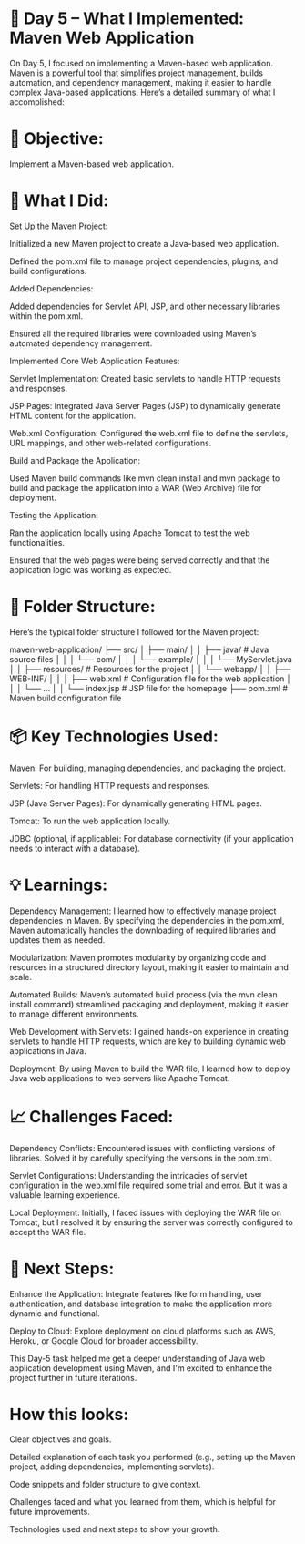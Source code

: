 
# 🌱 Day 5 – What I Implemented: Maven Web Application

On Day 5, I focused on implementing a Maven-based web application. Maven is a powerful tool that simplifies project management, builds automation, and dependency management, making it easier to handle complex Java-based applications. Here’s a detailed summary of what I accomplished:

# 🚀 Objective:
Implement a Maven-based web application.


# 🔧 What I Did:
Set Up the Maven Project:

Initialized a new Maven project to create a Java-based web application.

Defined the pom.xml file to manage project dependencies, plugins, and build configurations.

Added Dependencies:

Added dependencies for Servlet API, JSP, and other necessary libraries within the pom.xml.

Ensured all the required libraries were downloaded using Maven’s automated dependency management.

Implemented Core Web Application Features:

Servlet Implementation: Created basic servlets to handle HTTP requests and responses.

JSP Pages: Integrated Java Server Pages (JSP) to dynamically generate HTML content for the application.

Web.xml Configuration: Configured the web.xml file to define the servlets, URL mappings, and other web-related configurations.

Build and Package the Application:

Used Maven build commands like mvn clean install and mvn package to build and package the application into a WAR (Web Archive) file for deployment.

Testing the Application:

Ran the application locally using Apache Tomcat to test the web functionalities.

Ensured that the web pages were being served correctly and that the application logic was working as expected.

# 📁 Folder Structure:
Here’s the typical folder structure I followed for the Maven project:


maven-web-application/
  ├── src/
  │   ├── main/
  │   │   ├── java/                   # Java source files
  │   │   │   └── com/
  │   │   │       └── example/
  │   │   │           └── MyServlet.java
  │   │   ├── resources/              # Resources for the project
  │   │   └── webapp/
  │   │       ├── WEB-INF/
  │   │       │   ├── web.xml         # Configuration file for the web application
  │   │       │   └── ...
  │   │       └── index.jsp           # JSP file for the homepage
  ├── pom.xml                         # Maven build configuration file
  
# 📦 Key Technologies Used:

Maven: For building, managing dependencies, and packaging the project.

Servlets: For handling HTTP requests and responses.

JSP (Java Server Pages): For dynamically generating HTML pages.

Tomcat: To run the web application locally.

JDBC (optional, if applicable): For database connectivity (if your application needs to interact with a database).

# 💡 Learnings:
Dependency Management: I learned how to effectively manage project dependencies in Maven. By specifying the dependencies in the pom.xml, Maven automatically handles the downloading of required libraries and updates them as needed.

Modularization: Maven promotes modularity by organizing code and resources in a structured directory layout, making it easier to maintain and scale.

Automated Builds: Maven’s automated build process (via the mvn clean install command) streamlined packaging and deployment, making it easier to manage different environments.

Web Development with Servlets: I gained hands-on experience in creating servlets to handle HTTP requests, which are key to building dynamic web applications in Java.

Deployment: By using Maven to build the WAR file, I learned how to deploy Java web applications to web servers like Apache Tomcat.

# 📈 Challenges Faced:
Dependency Conflicts: Encountered issues with conflicting versions of libraries. Solved it by carefully specifying the versions in the pom.xml.

Servlet Configurations: Understanding the intricacies of servlet configuration in the web.xml file required some trial and error. But it was a valuable learning experience.

Local Deployment: Initially, I faced issues with deploying the WAR file on Tomcat, but I resolved it by ensuring the server was correctly configured to accept the WAR file.

# 🎯 Next Steps:
Enhance the Application: Integrate features like form handling, user authentication, and database integration to make the application more dynamic and functional.

Deploy to Cloud: Explore deployment on cloud platforms such as AWS, Heroku, or Google Cloud for broader accessibility.

This Day-5 task helped me get a deeper understanding of Java web application development using Maven, and I'm excited to enhance the project further in future iterations.

# How this looks:
Clear objectives and goals.

Detailed explanation of each task you performed (e.g., setting up the Maven project, adding dependencies, implementing servlets).

Code snippets and folder structure to give context.

Challenges faced and what you learned from them, which is helpful for future improvements.

Technologies used and next steps to show your growth.
